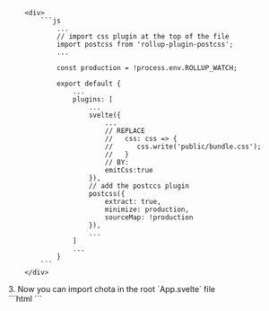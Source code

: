 <!-- Test #8 -->
        <div>
            ```js
                ...
                // import css plugin at the top of the file
                import postcss from 'rollup-plugin-postcss';
                ...
                
                const production = !process.env.ROLLUP_WATCH;
                
                export default {
                    ...
                    plugins: [
                        ...
                        svelte({
                            ...
                            // REPLACE
                            //   css: css => {
                            //      css.write('public/bundle.css');
                            //   }
                            // BY:
                            emitCss:true
                        }),
                        // add the postccs plugin
                        postcss({
                            extract: true,
                            minimize: production,
                            sourceMap: !production
                        }),
                        ...
                    ]
                    ...
                }
            ```
        </div>

        
<Example>
        <div slot="text">
            3.&nbsp;Now you can import chota in the root `App.svelte` file
        </div>
        <div slot="code">
        ```html
            <script>
                import "chota";
            </script>
        ```
        </div>
    </Example>